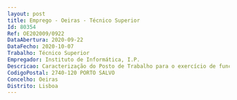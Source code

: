 ```yaml
--- 
layout: post
title: Emprego - Oeiras - Técnico Superior
Id: 80354
Ref: OE202009/0922
DataAbertura: 2020-09-22
DataFecho: 2020-10-07
Trabalho: Técnico Superior
Empregador: Instituto de Informática, I.P.
Descricao: Caracterização do Posto de Trabalho para o exercício de funções de Técnico a de Desenvolvimento de Recursos Humanos, com as seguintes características • Desenvolver e manter o sistema de informação de Recursos Humanos, nas vertentes técnicas e administrativas • Gerir, acompanhar os processos de recrutamento e seleção (mobilidade interna na Administração Pública e procedimentos concursais) e desencadear o Plano de Acolhimento e Integração (PAI) • Garantir a instrução de processos de acumulação de funções e a atribuição de licenças sem remuneração • Garantir os procedimentos de entrada e saída dos as trabalhadores as • Estabelecer protocolos com entidades parceiras com vista ao acolhimento e acompanhamento de estágios curriculares e profissionais  • Gerir, acompanhar e monitorizar o Plano de Segurança do Instituto de Informática, I.P. • Organizar e acompanhar ações no âmbito da Segurança e Saúde no Trabalho (SST), concretizando ainda outras iniciativas que promovam o bem estar dos trabalhadores as • Gerir, acompanhar e monitorizar o processo de avaliação de desempenho em todas as suas componentes e operacionalizar os respetivos impactos • Apoiar os trabalhadores as na gestão e resolução de situações do âmbito da gestão de pessoas • Apoiar os responsáveis das unidades orgânicas na gestão das suas equipas • Elaborar e atualizar Regulamentos, Orientações técnicas e procedimentos no âmbito da gestão de pessoas • Garantir a comunicação e a atualização de informação no âmbito da Gestão de Pessoas (Intranet, Internet e Diário da República) • Instruir o processo de qualificação de acidentes de trabalho e de doenças profissionais, assegurando o seu acompanhamento e pagamento reembolso dos respetivos encargos.
CodigoPostal: 2740-120 PORTO SALVO
Concelho: Oeiras
Distrito: Lisboa
--- 
```

